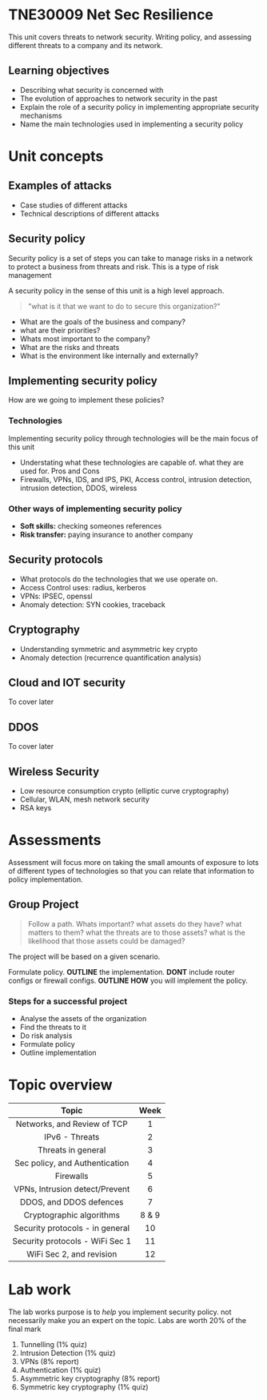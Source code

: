 # TNE30009 Net Sec Resilience
This unit covers threats to network security. Writing policy, and assessing different threats to a company and its network.

## Learning objectives
* Describing what security is concerned with
* The evolution of approaches to network security in the past
* Explain the role of a security policy in implementing appropriate security mechanisms
* Name the main technologies used in implementing a security policy

# Unit concepts

## Examples of attacks
* Case studies of different attacks
* Technical descriptions of different attacks

## Security policy
Security policy is a set of steps you can take to manage risks in a network to protect a business from threats and risk. This is a type of risk management
  
A security policy in the sense of this unit is a high level approach. 
>"what is it that we want to do to secure this organization?"
* What are the goals of the business and company?
* what are their priorities?
* Whats most important to the company?
* What are the risks and threats
* What is the environment like internally and externally?


## Implementing security policy
How are we going to implement these policies?

### Technologies
Implementing security policy through technologies will be the main focus of this unit
  * Understating what these technologies are capable of. what they are used for. Pros and Cons
  *  Firewalls, VPNs, IDS, and IPS, PKI, Access control, intrusion detection, intrusion detection, DDOS, wireless

### Other ways of implementing security policy 
* **Soft skills:** checking someones references
* **Risk transfer:** paying insurance to another company

## Security protocols
* What protocols do the technologies that we use operate on.
* Access Control uses: radius, kerberos
* VPNs: IPSEC, openssl
* Anomaly detection: SYN cookies, traceback

## Cryptography
* Understanding symmetric and asymmetric key crypto
* Anomaly detection (recurrence quantification analysis)

## Cloud and IOT security
To cover later

## DDOS
To cover later

## Wireless Security
* Low resource consumption crypto (elliptic curve cryptography)
* Cellular, WLAN, mesh network security
* RSA keys

# Assessments
Assessment will focus more on taking the small amounts of exposure to lots of different types of technologies so that you can relate that information to policy implementation.

## Group Project

>Follow a path. Whats important? what assets do they have? what matters to them? what the threats are to those assets? what is the likelihood that those assets could be damaged?

The project will be based on a given scenario.

Formulate policy. **OUTLINE** the implementation. **DONT** include router configs or firewall configs. **OUTLINE** **HOW** you will implement the policy.

### Steps for a successful project
* Analyse the assets of the organization
* Find the threats to it
* Do risk analysis
* Formulate policy
* Outline implementation 

# Topic overview
|Topic                          |Week |
|:-----------------------------:|:---:|
|Networks, and Review of TCP    |1    |
|IPv6 - Threats                 |2    |
|Threats in general             |3    |
|Sec policy, and Authentication |4    |
|Firewalls                      |5    |
|VPNs, Intrusion detect/Prevent|6    |
|DDOS, and DDOS defences        |7    |
|Cryptographic algorithms       |8 & 9|
|Security protocols - in general|10   |
|Security protocols - WiFi Sec 1|11   |
|WiFi Sec 2, and revision       |12   |

# Lab work
The lab works purpose is to *help* you implement security policy. not necessarily make you an expert on the topic.
Labs are worth 20% of the final mark
1. Tunnelling (1% quiz)
2. Intrusion Detection (1% quiz)
3. VPNs (8% report)
4. Authentication (1% quiz)
5. Asymmetric key cryptography (8% report)
6. Symmetric key cryptography (1% quiz)

